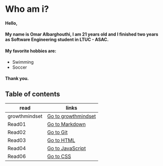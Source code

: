 # Who am i?

#### Hello,
#### My name is Omar Albarghouthi, I am 21 years old and I finished two years as Software Engineering student in LTUC - ASAC.
#### My favorite hobbies are:
* Swimming 
* Soccer
#### Thank you.


## Table of contents

read | links
---|---
growthmindset | [Go to growthmindset](https://omaralbarghouthi.github.io/Reading-Notes/growthmindset)
Read01 | [Go to Markdown](https://omaralbarghouthi.github.io/Reading-Notes/Read01)
Read02 | [Go to Git](https://omaralbarghouthi.github.io/Reading-Notes/Read02)
Read03 | [Go to HTML](https://omaralbarghouthi.github.io/Reading-Notes/Read03)
Read04 | [Go to JavaScript](https://omaralbarghouthi.github.io/Reading-Notes/Read04)
Read06 | [Go to CSS](https://omaralbarghouthi.github.io/Reading-Notes/Read06)


